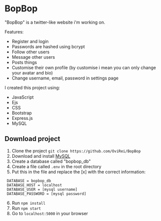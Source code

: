 # BopBop
"BopBop" is a twitter-like website i'm working on.

Features:
* Register and login
* Passwords are hashed using bcrypt
* Follow other users
* Message other users
* Posts things
* Customise their own profile (by customise i mean you can only change your avatar and bio)
* Change username, email, password in settings page

I created this project using:
* JavaScript
* Ejs
* CSS
* Bootstrap
* Express.js
* MySQL

## Download project
1. Clone the project `git clone https://github.com/OviRei/BopBop`
2. Download and install [MySQL](https://dev.mysql.com/downloads/installer/)
3. Create a database called "bopbop_db"
4. Create a file called `.env` in the root directory
5. Put this in the file and replace the [x] with the correct information:
  ```
   DATABASE = bopbop_db
   DATABASE_HOST = localhost
   DATABASE_USER = [mysql username]
   DATABASE_PASSWORD = [mysql password]
  ```
6. Run `npm install`
7. Run `npm start`
8. Go to `localhost:5000` in your browser
